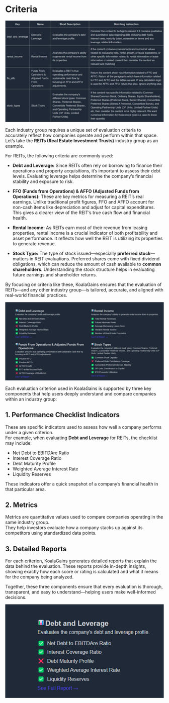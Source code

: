 # Criteria

![Criteria](./images/criteira_and_report/custom-criteria.png)

Each industry group requires a unique set of evaluation criteria to accurately reflect how companies operate and perform within that space. Let’s take the **REITs (Real Estate Investment Trusts)** industry group as an example.

For REITs, the following criteria are commonly used:

- **Debt and Leverage:** Since REITs often rely on borrowing to finance their operations and property acquisitions, it’s important to assess their debt levels. Evaluating leverage helps determine the company’s financial stability and exposure to risk.

- **FFO (Funds from Operations) & AFFO (Adjusted Funds from Operations):** These are key metrics for measuring a REIT’s real earnings. Unlike traditional profit figures, FFO and AFFO account for non-cash items like depreciation and adjust for capital expenditures. This gives a clearer view of the REIT’s true cash flow and financial health.

- **Rental Income:** As REITs earn most of their revenue from leasing properties, rental income is a crucial indicator of both profitability and asset performance. It reflects how well the REIT is utilizing its properties to generate revenue.

- **Stock Type:** The type of stock issued—especially **preferred stock**—matters in REIT evaluations. Preferred shares come with fixed dividend obligations, which can reduce the amount of cash available to **common shareholders**. Understanding the stock structure helps in evaluating future earnings and shareholder returns.

By focusing on criteria like these, KoalaGains ensures that the evaluation of REITs—and any other industry group—is tailored, accurate, and aligned with real-world financial practices.

![All Reports](./images/criteira_and_report/all-reports.png)

Each evaluation criterion used in KoalaGains is supported by three key components that help users deeply understand and compare companies within an industry group:

## 1. **Performance Checklist Indicators**

These are specific indicators used to assess how well a company performs under a given criterion.  
For example, when evaluating **Debt and Leverage** for REITs, the checklist may include:

- Net Debt to EBITDAre Ratio
- Interest Coverage Ratio
- Debt Maturity Profile
- Weighted Average Interest Rate
- Liquidity Reserves

These indicators offer a quick snapshot of a company’s financial health in that particular area.

## 2. **Metrics**

Metrics are quantitative values used to compare companies operating in the same industry group.  
They help investors evaluate how a company stacks up against its competitors using standardized data points.

## 3. **Detailed Reports**

For each criterion, KoalaGains generates detailed reports that explain the data behind the evaluation. These reports provide in-depth insights, showing exactly how each score or rating is calculated and what it means for the company being analyzed.

Together, these three components ensure that every evaluation is thorough, transparent, and easy to understand—helping users make well-informed decisions.

![Single report](./images/criteira_and_report/single-report.png)
